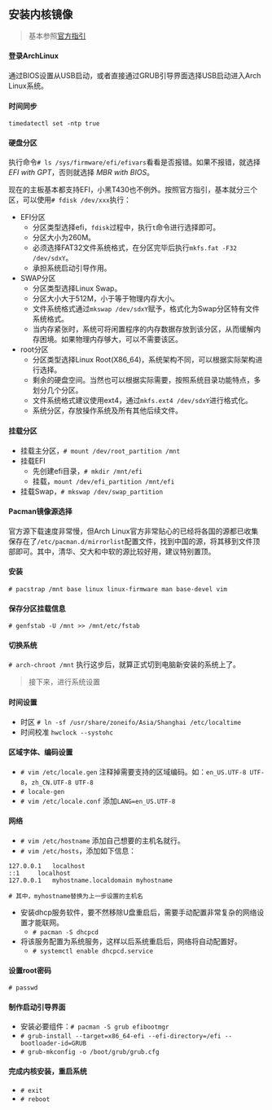 ## 安装内核镜像
> 基本参照[官方指引](https://wiki.archlinux.org/index.php/Installation_guide)

#### 登录ArchLinux
通过BIOS设置从USB启动，或者直接通过GRUB引导界面选择USB启动进入Arch Linux系统。

#### 时间同步
`timedatectl set -ntp true`

#### 硬盘分区
执行命令`# ls /sys/firmware/efi/efivars`看看是否报错。如果不报错，就选择 _EFI with GPT_，否则就选择 _MBR with BIOS_。

现在的主板基本都支持EFI，小黑T430也不例外。按照官方指引，基本就分三个区，可以使用`# fdisk /dev/xxx`执行：
* EFI分区
  * 分区类型选择efi，`fdisk`过程中，执行`t`命令进行选择即可。
  * 分区大小为260M。
  * 必须选择FAT32文件系统格式，在分区完毕后执行`mkfs.fat -F32 /dev/sdxY`。
  * 承担系统启动引导作用。
* SWAP分区
  * 分区类型选择Linux Swap。
  * 分区大小大于512M，小于等于物理内存大小。
  * 文件系统格式通过`mkswap /dev/sdxY`赋予，格式化为Swap分区特有文件系统格式。
  * 当内存紧张时，系统可将闲置程序的内存数据存放到该分区，从而缓解内存困境。如果物理内存够大，可以不需要该区。
* root分区
  * 分区类型选择Linux Root(X86_64)，系统架构不同，可以根据实际架构进行选择。
  * 剩余的硬盘空间。当然也可以根据实际需要，按照系统目录功能特点，多划分几个分区。
  * 文件系统格式建议使用ext4，通过`mkfs.ext4 /dev/sdxY`进行格式化。
  * 系统分区，存放操作系统及所有其他后续文件。

#### 挂载分区
* 挂载主分区，`# mount /dev/root_partition /mnt`
* 挂载EFI
  * 先创建efi目录，`# mkdir /mnt/efi`
  * 挂载，`mount /dev/efi_partition /mnt/efi`
* 挂载Swap，`# mkswap /dev/swap_partition`

#### Pacman镜像源选择
官方源下载速度非常慢，但Arch Linux官方非常贴心的已经将各国的源都已收集保存在了`/etc/pacman.d/mirrorlist`配置文件，找到中国的源，将其移到文件顶部即可。其中，清华、交大和中软的源比较好用，建议特别置顶。

#### 安装
`# pacstrap /mnt base linux linux-firmware man base-devel vim` 

#### 保存分区挂载信息
`# genfstab -U /mnt >> /mnt/etc/fstab`

#### 切换系统
`# arch-chroot /mnt`
执行这步后，就算正式切到电脑新安装的系统上了。

> 接下来，进行系统设置

#### 时间设置
* 时区 `# ln -sf /usr/share/zoneifo/Asia/Shanghai /etc/localtime`
* 时间校准 `hwclock --systohc`

#### 区域字体、编码设置
* `# vim /etc/locale.gen` 注释掉需要支持的区域编码。如：`en_US.UTF-8 UTF-8`，`zh_CN.UTF-8 UTF-8`
* `# locale-gen`
* `# vim /etc/locale.conf` 添加`LANG=en_US.UTF-8`

#### 网络
* `# vim /etc/hostname` 添加自己想要的主机名就行。
* `# vim /etc/hosts`，添加如下信息：
```
127.0.0.1	localhost
::1		localhost
127.0.0.1	myhostname.localdomain myhostname

# 其中，myhostname替换为上一步设置的主机名
```
* 安装dhcp服务软件，要不然移除U盘重启后，需要手动配置非常复杂的网络设置才能联网。
  * `# pacman -S dhcpcd`
* 将该服务配置为系统服务，这样以后系统重启后，网络将自动配置好。
  * `# systemctl enable dhcpcd.service`

#### 设置root密码
`# passwd`

#### 制作启动引导界面
* 安装必要组件：`# pacman -S grub efibootmgr`
* `# grub-install --target=x86_64-efi --efi-directory=/efi --bootloader-id=GRUB`
* `# grub-mkconfig -o /boot/grub/grub.cfg`

#### 完成内核安装，重启系统
* `# exit`
* `# reboot`
